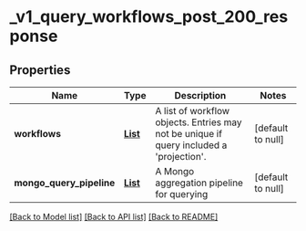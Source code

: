 # _v1_query_workflows_post_200_response
## Properties

| Name | Type | Description | Notes |
|------------ | ------------- | ------------- | -------------|
| **workflows** | [**List**](WorkflowObject.md) | A list of workflow objects. Entries may not be unique if query included a &#39;projection&#39;. | [default to null] |
| **mongo\_query\_pipeline** | [**List**](MongoQueryAggregationPipeline_inner.md) | A Mongo aggregation pipeline for querying | [default to null] |

[[Back to Model list]](../README.md#documentation-for-models) [[Back to API list]](../README.md#documentation-for-api-endpoints) [[Back to README]](../README.md)

